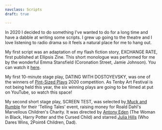 ```yaml
---
navclass: Scripts
draft: true

---
```

In 2020 I decided to do something I've wanted to do for a long time and have a dabble at writing some scripts. I grew up going to the theatre and I love listening to radio drama so it feels a natural place for me to hang out.

My first script was an adaptation of my flash fiction story, EXCHANGE RATE, first published at Ellipsis Zine. This short monologue was performed for me by the wonderful Emma Stansfield (Coronation Street, Jamie Johnson). You can watch it [here](https://www.youtube.com/watch?v=ZSZz-GFTqDI&t=4s).

My first 10-minute stage play, DATING WITH DOSTOYEVSKY, was one of the winners of [Pint-Sized Plays](https://pintsizedplays.org.uk/) 2020 competition. As Tenby Art Festival is not being held this year, the six winning plays are going to be filmed at put on YouTube, so watch this space!

My second short stage play, SCREEN TEST, was selected by[ Muck and Rumble](https://www.muckandrumble.co.uk/tellingtales) for their 'Telling Tales' event, raising money for Roald Dahl's Marvellous Children's Charity. It was directed by [Antony Eden](https://twitter.com/AntonyEdenSays) (The Woman in Black, Harry Potter and the Cursed Child) and starred [Julia Hills](https://twitter.com/julia_hills) (Who Dares Wins, 2Point4 Children, Dad). 